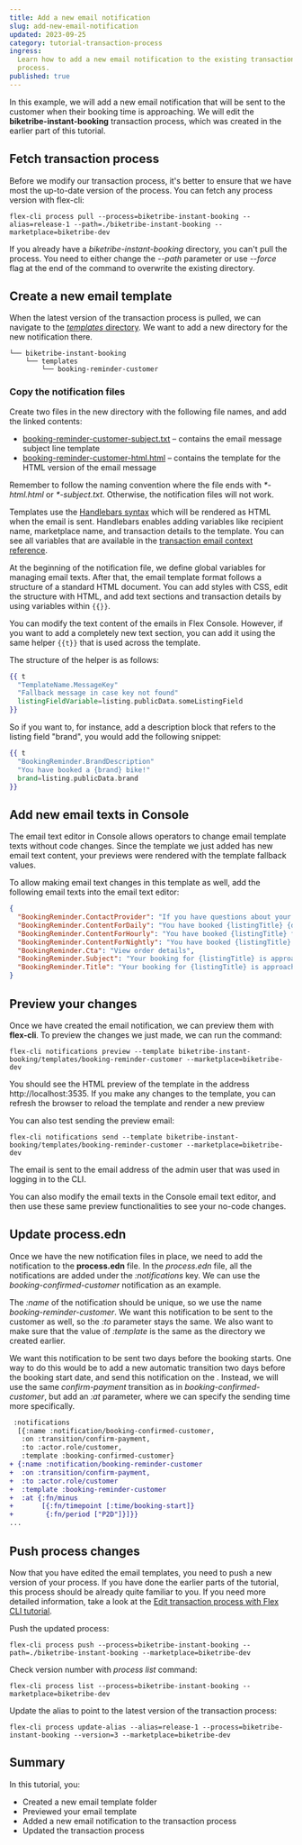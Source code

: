 ```yaml
---
title: Add a new email notification
slug: add-new-email-notification
updated: 2023-09-25
category: tutorial-transaction-process
ingress:
  Learn how to add a new email notification to the existing transaction
  process.
published: true
---
```


In this example, we will add a new email notification that will be sent
to the customer when their booking time is approaching. We will edit the
**biketribe-instant-booking** transaction process, which was created in
the earlier part of this tutorial.

## Fetch transaction process

Before we modify our transaction process, it's better to ensure that we
have most the up-to-date version of the process. You can fetch any
process version with flex-cli:

```shell
flex-cli process pull --process=biketribe-instant-booking --alias=release-1 --path=./biketribe-instant-booking --marketplace=biketribe-dev
```

<info>

If you already have a _biketribe-instant-booking_ directory, you can't
pull the process. You need to either change the _--path_ parameter or
use _--force_ flag at the end of the command to overwrite the existing
directory.

</info>

## Create a new email template

When the latest version of the transaction process is pulled, we can
navigate to the
[_templates_ directory](/how-to/edit-email-templates-with-flex-cli/#templates-directory).
We want to add a new directory for the new notification there.

```shell
└── biketribe-instant-booking
    └── templates
        └── booking-reminder-customer
```

### Copy the notification files

Create two files in the new directory with the following file names, and
add the linked contents:

- [booking-reminder-customer-subject.txt](/tutorial-assets/booking-reminder-customer-subject.txt)
  – contains the email message subject line template
- [booking-reminder-customer-html.html](/tutorial-assets/booking-reminder-customer-html.txt)
  – contains the template for the HTML version of the email message

Remember to follow the naming convention where the file ends with
_\*-html.html_ or _\*-subject.txt_. Otherwise, the notification files
will not work.

Templates use the
[Handlebars syntax](/references/email-templates/#handlebars) which will
be rendered as HTML when the email is sent. Handlebars enables adding
variables like recipient name, marketplace name, and transaction details
to the template. You can see all variables that are available in the
[transaction email context reference](/references/email-templates/#transaction-email-context).

At the beginning of the notification file, we define global variables
for managing email texts. After that, the email template format follows
a structure of a standard HTML document. You can add styles with CSS,
edit the structure with HTML, and add text sections and transaction
details by using variables within `{{}}`.

<extrainfo title="Add new text sections in the email template">

You can modify the text content of the emails in Flex Console. However,
if you want to add a completely new text section, you can add it using
the same helper `{{t}}` that is used across the template.

The structure of the helper is as follows:

```handlebars
{{ t
  "TemplateName.MessageKey"
  "Fallback message in case key not found"
  listingFieldVariable=listing.publicData.someListingField
}}
```

So if you want to, for instance, add a description block that refers to
the listing field "brand", you would add the following snippet:

```handlebars
{{ t
  "BookingReminder.BrandDescription"
  "You have booked a {brand} bike!"
  brand=listing.publicData.brand
}}
```

</extrainfo>

## Add new email texts in Console

The email text editor in Console allows operators to change email
template texts without code changes. Since the template we just added
has new email text content, your previews were rendered with the
template fallback values.

To allow making email text changes in this template as well, add the
following email texts into the email text editor:

```json
{
  "BookingReminder.ContactProvider": "If you have questions about your booking, you can contact {providerDisplayName} through the order page.",
  "BookingReminder.ContentForDaily": "You have booked {listingTitle} {dateStart,date,::YYYYMMMd} to {dateEnd,date,::YYYYMMMd}.",
  "BookingReminder.ContentForHourly": "You have booked {listingTitle} from {dateStart,date,::hmmaYYYYMMMd} to {dateEnd,date,::hmmaYYYYMMMd}.",
  "BookingReminder.ContentForNightly": "You have booked {listingTitle} from {dateStart,date,::YYYYMMMd} to {dateEnd,date,::YYYYMMMd}.",
  "BookingReminder.Cta": "View order details",
  "BookingReminder.Subject": "Your booking for {listingTitle} is approaching!",
  "BookingReminder.Title": "Your booking for {listingTitle} is approaching!"
}
```

## Preview your changes

Once we have created the email notification, we can preview them with
**flex-cli**. To preview the changes we just made, we can run the
command:

```shell
flex-cli notifications preview --template biketribe-instant-booking/templates/booking-reminder-customer --marketplace=biketribe-dev
```

You should see the HTML preview of the template in the address
http://localhost:3535. If you make any changes to the template, you can
refresh the browser to reload the template and render a new preview

You can also test sending the preview email:

```shell
flex-cli notifications send --template biketribe-instant-booking/templates/booking-reminder-customer --marketplace=biketribe-dev
```

<info>

The email is sent to the email address of the admin user that was used
in logging in to the CLI.

</info>

You can also modify the email texts in the Console email text editor,
and then use these same preview functionalities to see your no-code
changes.

## Update process.edn

Once we have the new notification files in place, we need to add the
notification to the **process.edn** file. In the _process.edn_ file, all
the notifications are added under the _:notifications_ key. We can use
the _booking-confirmed-customer_ notification as an example.

The _:name_ of the notification should be unique, so we use the name
_booking-reminder-customer_. We want this notification to be sent to the
customer as well, so the _:to_ parameter stays the same. We also want to
make sure that the value of _:template_ is the same as the directory we
created earlier.

We want this notification to be sent two days before the booking starts.
One way to do this would be to add a new automatic transition two days
before the booking start date, and send this notification on the .
Instead, we will use the same _confirm-payment_ transition as in
_booking-confirmed-customer_, but add an _:at_ parameter, where we can
specify the sending time more specifically.

```diff
 :notifications
  [{:name :notification/booking-confirmed-customer,
   :on :transition/confirm-payment,
   :to :actor.role/customer,
   :template :booking-confirmed-customer}
+ {:name :notification/booking-reminder-customer
+  :on :transition/confirm-payment,
+  :to :actor.role/customer
+  :template :booking-reminder-customer
+  :at {:fn/minus
+       [{:fn/timepoint [:time/booking-start]}
+        {:fn/period ["P2D"]}]}}
...
```

## Push process changes

Now that you have edited the email templates, you need to push a new
version of your process. If you have done the earlier parts of the
tutorial, this process should be already quite familiar to you. If you
need more detailed information, take a look at the
[Edit transaction process with Flex CLI tutorial](/how-to/edit-transaction-process-with-flex-cli/#validate-and-push-the-process).

Push the updated process:

```shell
flex-cli process push --process=biketribe-instant-booking --path=./biketribe-instant-booking --marketplace=biketribe-dev
```

Check version number with _process list_ command:

```shell
flex-cli process list --process=biketribe-instant-booking --marketplace=biketribe-dev
```

Update the alias to point to the latest version of the transaction
process:

```shell
flex-cli process update-alias --alias=release-1 --process=biketribe-instant-booking --version=3 --marketplace=biketribe-dev
```

## Summary

In this tutorial, you:

- Created a new email template folder
- Previewed your email template
- Added a new email notification to the transaction process
- Updated the transaction process
